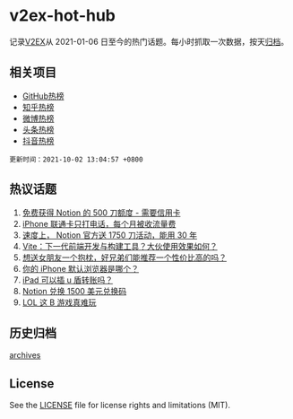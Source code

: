 # v2ex-hot-hub

 记录[V2EX](https://www.v2ex.com/)从 2021-01-06 日至今的热门话题。每小时抓取一次数据，按天[归档](archives)。
 
 ## 相关项目

- [GitHub热榜](https://github.com/lonnyzhang423/github-hot-hub)
- [知乎热榜](https://github.com/lonnyzhang423/zhihu-hot-hub)
- [微博热榜](https://github.com/lonnyzhang423/weibo-hot-hub)
- [头条热榜](https://github.com/lonnyzhang423/toutiao-hot-hub)
- [抖音热榜](https://github.com/lonnyzhang423/douyin-hot-hub)


 `更新时间：2021-10-02 13:04:57 +0800`

## 热议话题

1. [免费获得 Notion 的 500 刀额度 - 需要信用卡](https://www.v2ex.com/t/805575)
1. [iPhone 联通卡只打电话，每个月被收流量费](https://www.v2ex.com/t/805563)
1. [速度上， Notion 官方送 1750 刀活动，能用 30 年](https://www.v2ex.com/t/805597)
1. [Vite：下一代前端开发与构建工具？大伙使用效果如何？](https://www.v2ex.com/t/805583)
1. [想送女朋友一个抱枕，好兄弟们能推荐一个性价比高的吗？](https://www.v2ex.com/t/805593)
1. [你的 iPhone 默认浏览器是哪个？](https://www.v2ex.com/t/805634)
1. [iPad 可以插 u 盾转账吗？](https://www.v2ex.com/t/805556)
1. [Notion 兑换 1500 美元兑换码](https://www.v2ex.com/t/805590)
1. [LOL 这 B 游戏真难玩](https://www.v2ex.com/t/805572)

## 历史归档

[archives](archives)

## License

See the [LICENSE](LICENSE) file for license rights and limitations (MIT).
